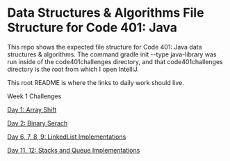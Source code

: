 # Data Structures & Algorithms File Structure for Code 401: Java
This repo shows the expected file structure for Code 401: Java data structures & algorithms. The command gradle init --type java-library was run inside of the code401challenges directory, and that code401challenges directory is the root from which I open IntelliJ.

This root README is where the links to daily work should live.

Week 1 Challenges

[Day 1: Array Shift](https://github.com/tgreenidge/data-structures-and-algorithms/blob/master/java401codechallenges/)

[Day 2: Binary Serach](https://github.com/tgreenidge/data-structures-and-algorithms/blob/master/java401codechallenges/)

[Day 6, 7, 8, 9: LinkedList Implementations](https://github.com/tgreenidge/data-structures-and-algorithms/blob/master/java401codechallenges/)

[Day 11, 12: Stacks and Queue Implementations](https://github.com/tgreenidge/data-structures-and-algorithms/blob/master/java401codechallenges/)